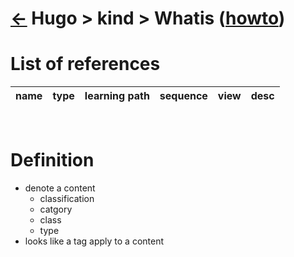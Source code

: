 <head><link rel="stylesheet" href="../../../md.css"/><script src="../../../md.js"></script></head>

[//]: #(Reference)
[Repo_Readme]:      ../list/object_list.md
[item_howto]:       ../howto/kind_howto.md

# [&larr;][Repo_Readme] Hugo > kind > Whatis ([howto][item_howto])
# List of references
|name|type|learning path|sequence|view|desc|
|-|-|-|-|-|-|
<br>

# Definition
- denote a content 
  - classification
  - catgory
  - class
  - type
- looks like a tag apply to a content  